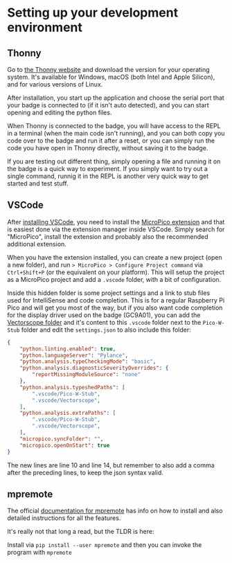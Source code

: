 # Setting up your development environment

## Thonny

Go to [the Thonny website](https://thonny.org/) and download the version for your operating system. It's available for Windows, macOS (both Intel and Apple Silicon), and for various versions of Linux.

After installation, you start up the application and choose the serial port that your badge is connected to (if it isn't auto detected), and you can start opening and editing the python files.

When Thonny is connected to the badge, you will have access to the REPL in a terminal (when the main code isn't running), and you can both copy you code over to the badge and run it after a reset, or you can simply run the code you have open in Thonny directly, without saving it to the badge.

If you are testing out different thing, simply opening a file and running it on the badge is a quick way to experiment. If you simply want to try out a single command, runnig it in the REPL is another very quick way to get started and test stuff.

## VSCode

After [installing VSCode](https://code.visualstudio.com/Download), you need to install the [MicroPico extension](https://marketplace.visualstudio.com/items?itemName=paulober.pico-w-go) and that is easiest done via the extension manager inside VSCode. Simply search for "MicroPico", install the extension and probably also the recommended additional extension.

When you have the extension installed, you can create a new project (open a new folder), and run ```> MicroPico > Configure Project command``` via ```Ctrl+Shift+P``` (or the equivalent on your platform). This will setup the project as a MicroPico project and add a ```.vscode``` folder, with a bit of configuration.

Inside this hidden folder is some project settings and a link to stub files used for IntelliSense and code completion. This is for a regular Raspberry Pi Pico and will get you most of the way, but if you also want code completion for the display driver used on the badge (GC9A01), you can add the [Vectorscope folder](Vectorscope/) and it's content to this ```.vscode``` folder next to the ```Pico-W-Stub``` folder and edit the ```settings.json``` to also include this folder:

```json
{
    "python.linting.enabled": true,
    "python.languageServer": "Pylance",
    "python.analysis.typeCheckingMode": "basic",
    "python.analysis.diagnosticSeverityOverrides": {
        "reportMissingModuleSource": "none"
    },
    "python.analysis.typeshedPaths": [
        ".vscode/Pico-W-Stub",
        ".vscode/Vectorscope",
    ],
    "python.analysis.extraPaths": [
        ".vscode/Pico-W-Stub",
        ".vscode/Vectorscope",
    ],
    "micropico.syncFolder": "",
    "micropico.openOnStart": true
}
```

The new lines are line 10 and line 14, but remember to also add a comma after the preceding lines, to keep the json syntax valid.

## mpremote

The official [documentation for mpremote](https://docs.micropython.org/en/latest/reference/mpremote.html) has info on how to install and also detailed instructions for all the features.

It's really not that long a read, but the TLDR is here:

Install via ```pip install --user mpremote``` and then you can invoke the program with ```mpremote```